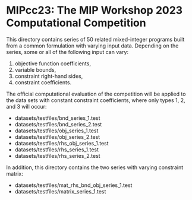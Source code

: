 # MIPcc23: The MIP Workshop 2023 Computational Competition

This directory contains series of 50 related mixed-integer programs built from a common formulation with varying input data.
Depending on the series, some or all of the following input can vary:
1. objective function coefficients,
2. variable bounds,
3. constraint right-hand sides,
4. constraint coefficients.

The official computational evaluation of the competition will be applied to the data sets with constant constraint coefficients, where only types 1, 2, and 3 will occur:
- datasets/testfiles/bnd_series_1.test
- datasets/testfiles/bnd_series_2.test
- datasets/testfiles/obj_series_1.test
- datasets/testfiles/obj_series_2.test
- datasets/testfiles/rhs_obj_series_1.test
- datasets/testfiles/rhs_series_1.test
- datasets/testfiles/rhs_series_2.test

In addition, this directory contains the two series with varying constraint matrix:
- datasets/testfiles/mat_rhs_bnd_obj_series_1.test
- datasets/testfiles/matrix_series_1.test

